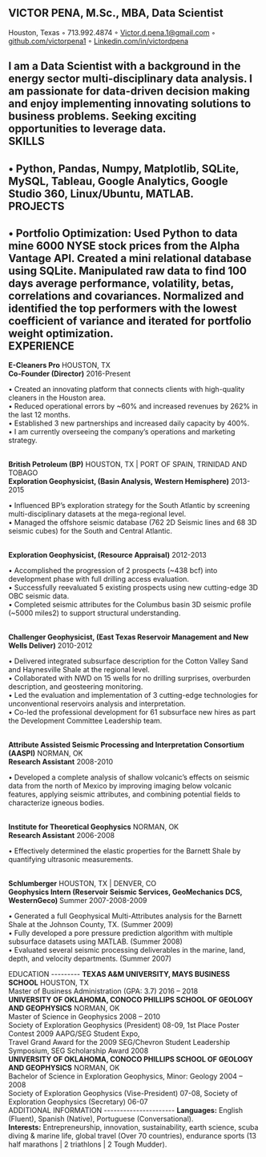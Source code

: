 VICTOR PENA, M.Sc., MBA, Data Scientist
----------
Houston, Texas ◦ 713.992.4874 ◦ Victor.d.pena.1@gmail.com ◦ <a href="https://www.github.com/victorpena1">github.com/victorpena1</a> ◦ <a href="https://www.Linkedin.com/in/victordpena">Linkedin.com/in/victordpena</a> 

I am a Data Scientist with a background in the energy sector multi-disciplinary data analysis. I am passionate for data-driven decision making and enjoy implementing innovating solutions to business problems. Seeking exciting opportunities to leverage data.<br>
SKILLS
------
•	Python, Pandas, Numpy, Matplotlib, SQLite, MySQL, Tableau, Google Analytics, Google Studio 360, Linux/Ubuntu, MATLAB. <br>
PROJECTS
--------
•	Portfolio Optimization: Used Python to data mine 6000 NYSE stock prices from the Alpha Vantage API. Created a mini relational database using SQLite. Manipulated raw data to find 100 days average performance, volatility, betas, correlations and covariances. Normalized and identified the top performers with the lowest coefficient of variance and iterated for portfolio weight optimization. <br>
EXPERIENCE
----------
<b>E-Cleaners Pro</b>  HOUSTON, TX <br>
<b>Co-Founder (Director)</b>	2016-Present <br>
<p>•	Created an innovating platform that connects clients with high-quality cleaners in the Houston area. <br>
•	Reduced operational errors by ~60% and increased revenues by 262% in the last 12 months. <br>
•	Established 3 new partnerships and increased daily capacity by 400%. <br>
•	I am currently overseeing the company’s operations and marketing strategy. </p> <br>
<b>British Petroleum (BP)</b>	HOUSTON, TX | PORT OF SPAIN, TRINIDAD AND TOBAGO <br>
<b>Exploration Geophysicist, (Basin Analysis, Western Hemisphere)</b>	2013-2015 <br>
<p>•	Influenced BP’s exploration strategy for the South Atlantic by screening multi-disciplinary datasets at the mega-regional level. <br>
•	Managed the offshore seismic database (762 2D Seismic lines and 68 3D seismic cubes) for the South and Central Atlantic.</p> <br>
<b>Exploration Geophysicist, (Resource Appraisal)</b>	2012-2013	<br>
<p>•	Accomplished the progression of 2 prospects (~438 bcf) into development phase with full drilling access evaluation. <br>
•	Successfully reevaluated 5 existing prospects using new cutting-edge 3D OBC seismic data. <br>
•	Completed seismic attributes for the Columbus basin 3D seismic profile (~5000 miles2) to support structural understanding.</p> <br>
<b>Challenger Geophysicist, (East Texas Reservoir Management and New Wells Deliver)</b>	2010-2012 <br>
<p>•	Delivered integrated subsurface description for the Cotton Valley Sand and Haynesville Shale at the regional level. <br>
•	Collaborated with NWD on 15 wells for no drilling surprises, overburden description, and geosteering monitoring. <br>
•	Led the evaluation and implementation of 3 cutting-edge technologies for unconventional reservoirs analysis and interpretation. <br>
•	Co-led the professional development for 61 subsurface new hires as part the Development Committee Leadership team.</p> <br>
<b>Attribute Assisted Seismic Processing and Interpretation Consortium (AASPI)</b>	NORMAN, OK <br>
<b>Research Assistant</b> 	2008-2010 <br>
<p>•	Developed a complete analysis of shallow volcanic’s effects on seismic data from the north of Mexico by improving imaging below volcanic features, applying seismic attributes, and combining potential fields to characterize igneous bodies. </p> <br>
<b>Institute for Theoretical Geophysics</b>	NORMAN, OK <br>
<b>Research Assistant</b>	2006-2008 <br>
<p>•	Effectively determined the elastic properties for the Barnett Shale by quantifying ultrasonic measurements. </p> <br>
<b>Schlumberger</b>		HOUSTON, TX | DENVER, CO <br>
<b>Geophysics Intern (Reservoir Seismic Services, GeoMechanics DCS, WesternGeco) </b>	 Summer 2007-2008-2009  <br>
<p>•	Generated a full Geophysical Multi-Attributes analysis for the Barnett Shale at the Johnson County, TX. (Summer 2009) <br>
•	Fully developed a pore pressure prediction algorithm with multiple subsurface datasets using MATLAB. (Summer 2008) <br>
•	Evaluated several seismic processing deliverables in the marine, land, depth, and velocity departments. (Summer 2007)</p>
EDUCATION
---------
<b>TEXAS A&M UNIVERSITY, MAYS BUSINESS SCHOOL</b>	HOUSTON, TX <br>
Master of Business Administration (GPA: 3.7)	2016 – 2018 <br>
<b>UNIVERSITY OF OKLAHOMA, CONOCO PHILLIPS SCHOOL OF GEOLOGY AND GEOPHYSICS</b>	NORMAN, OK <br>
Master of Science in Geophysics	2008 – 2010 <br>
Society of Exploration Geophysics (President) 08-09, 1st Place Poster Contest 2009 AAPG/SEG Student Expo, <br>
Travel Grand Award for the 2009 SEG/Chevron Student Leadership Symposium, SEG Scholarship Award 2008 <br>
<b>UNIVERSITY OF OKLAHOMA, CONOCO PHILLIPS SCHOOL OF GEOLOGY AND GEOPHYSICS</b>	 NORMAN, OK <br>
Bachelor of Science in Exploration Geophysics, Minor: Geology	2004 – 2008   <br>
Society of Exploration Geophysics (Vise-President) 07-08, Society of Exploration Geophysics (Secretary) 06-07  <br>
ADDITIONAL INFORMATION
----------------------
<b>Languages:</b> English (Fluent), Spanish (Native), Portuguese (Conversational). <br>
<b>Interests:</b> Entrepreneurship, innovation, sustainability, earth science, scuba diving & marine life, global travel (Over 70 countries), endurance sports (13 half marathons | 2 triathlons | 2 Tough Mudder).
